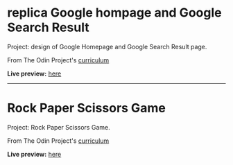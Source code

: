 <h1>replica Google hompage and Google Search Result</h1>

Project: design of Google Homepage and Google Search Result page.

From The Odin Project's [curriculum](https://www.theodinproject.com/)

<b>Live preview:</b> [here](https://cesar-rdgz.github.io/google-homepage/)


--------------------------------------------------------


<h1>Rock Paper Scissors Game</h1>

Project: Rock Paper Scissors Game.

From The Odin Project's [curriculum](https://www.theodinproject.com/)

<b>Live preview:</b> [here](https://cesar-rdgz.github.io/Rock-Paper-Scissors/)
